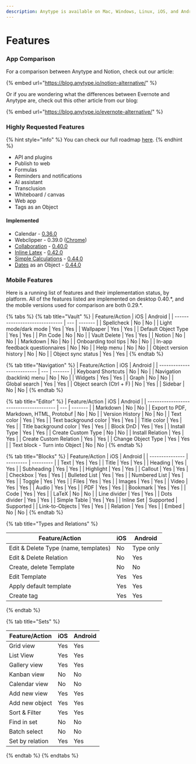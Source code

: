 ```yaml
---
description: Anytype is available on Mac, Windows, Linux, iOS, and Android.
---
```


# Features

### App Comparison

For a comparison between Anytype and Notion, check out our article:

{% embed url="https://blog.anytype.io/notion-alternative/" %}

Or if you are wondering what the differences between Evernote and Anytype are, check out this other article from our blog:

{% embed url="https://blog.anytype.io/evernote-alternative/" %}

### Highly Requested Features

{% hint style="info" %}
You can check our full roadmap [here](https://github.com/orgs/anyproto/projects/1/views/1).
{% endhint %}

* API and plugins
* Publish to web
* Formulas
* Reminders and notifications
* AI assistant
* Transclusion
* Whiteboard / canvas
* Web app
* Tags as an Object

#### Implemented

* Calendar - [0.36.0](https://community.anytype.io/t/anytype-desktop-0-36-0-released/12198)
* Webclipper - 0.39.0 ([Chrome](https://chromewebstore.google.com/detail/anytype-web-clipper/jbnammhjiplhpjfncnlejjjejghimdkf?hl=en))
* [Collaboration](../basics/space/collaboration.md) - [0.40.0](https://community.anytype.io/t/anytype-desktop-0-40-0-multiplayer-released/20219)
* [Inline Latex](../basics/object-editor/blocks.md#inline-latex) - [0.42.0](https://community.anytype.io/t/anytype-desktop-0-42-0-released/22993#p-83725-inline-latex-scientist-5)
* [Simple Calculations](../basics/sets-and-collections/#simple-formulas-calculations) - [0.44.0](https://community.anytype.io/t/anytype-desktop-0-44-0-released/25865)
* [Dates](../basics/types/dates.md) as an Object - [0.44.0](https://community.anytype.io/t/anytype-desktop-0-44-0-released/25865)

### Mobile Features

Here is a running list of features and their implementation status, by platform. All of the features listed are implemented on desktop 0.40.\*, and the mobile versions used for comparison are both 0.29.\*.

{% tabs %}
{% tab title="Vault" %}
| Feature/Action                 | iOS | Android |
| ------------------------------ | --- | ------- |
| Spellcheck                     | No  | No      |
| Light mode/dark mode           | Yes | Yes     |
| Wallpaper                      | Yes | Yes     |
| Default Object Type            | Yes | Yes     |
| Pin Code                       | No  | No      |
| Vault Delete                   | Yes | Yes     |
| Notion                         | No  | No      |
| Markdown                       | No  | No      |
| Onboarding tool tips           | No  | No      |
| In-app feedback questionnaires | No  | No      |
| Help menu                      | No  | No      |
| Object version history         | No  | No      |
| Object sync status             | Yes | Yes     |
{% endtab %}

{% tab title="Navigation" %}
| Feature/Action             | iOS | Android |
| -------------------------- | --- | ------- |
| Keyboard Shortcuts         | No  | No      |
| Navigation (backlink) menu | No  | No      |
| Widgets                    | Yes | Yes     |
| Graph                      | No  | No      |
| Global search              | Yes | Yes     |
| Object search (Ctrl + F)   | No  | Yes     |
| Sidebar                    | No  | No      |
{% endtab %}

{% tab title="Editor" %}
| Feature/Action                          | iOS | Android |
| --------------------------------------- | --- | ------- |
| Markdown                                | No  | No      |
| Export to PDF, Markdown, HTML, Protobuf | No  | No      |
| Version History                         | No  | No      |
| Text color                              | Yes | Yes     |
| Text background color                   | Yes | Yes     |
| Title color                             | Yes | Yes     |
| Title background color                  | Yes | Yes     |
| Block DnD                               | Yes | Yes     |
| Install Type                            | Yes | Yes     |
| Create Custom Type                      | No  | No      |
| Install Relation                        | Yes | Yes     |
| Create Custom Relation                  | Yes | Yes     |
| Change Object Type                      | Yes | Yes     |
| Text block - Turn into Object           | No  | No      |
{% endtab %}

{% tab title="Blocks" %}
| Feature/Action  | iOS       | Android   |
| --------------- | --------- | --------- |
| Text            | Yes       | Yes       |
| Title           | Yes       | Yes       |
| Heading         | Yes       | Yes       |
| Subheading      | Yes       | Yes       |
| Highlight       | Yes       | Yes       |
| Callout         | Yes       | Yes       |
| Checkbox        | Yes       | Yes       |
| Bulleted List   | Yes       | Yes       |
| Numbered List   | Yes       | Yes       |
| Toggle          | Yes       | Yes       |
| Files           | Yes       | Yes       |
| Images          | Yes       | Yes       |
| Video           | Yes       | Yes       |
| Audio           | Yes       | Yes       |
| PDF             | Yes       | Yes       |
| Bookmark        | Yes       | Yes       |
| Code            | Yes       | Yes       |
| LaTeX           | No        | No        |
| Line divider    | Yes       | Yes       |
| Dots divider    | Yes       | Yes       |
| Simple Table    | Yes       | Yes       |
| Inline Set      | Supported | Supported |
| Link-to-Objects | Yes       | Yes       |
| Relation        | Yes       | Yes       |
| Embed           | No        | No        |
{% endtab %}

{% tab title="Types and Relations" %}
<table data-full-width="false"><thead><tr><th>Feature/Action</th><th>iOS</th><th>Android</th></tr></thead><tbody><tr><td>Edit &#x26; Delete Type (name, templates)</td><td>No</td><td>Type only</td></tr><tr><td>Edit &#x26; Delete Relation</td><td>No</td><td>Yes</td></tr><tr><td>Create, delete Template</td><td>No</td><td>No</td></tr><tr><td>Edit Template</td><td>Yes</td><td>Yes</td></tr><tr><td>Apply default template</td><td>Yes</td><td>Yes</td></tr><tr><td>Create tag</td><td>Yes</td><td>Yes</td></tr></tbody></table>
{% endtab %}

{% tab title="Sets" %}
<table data-full-width="false"><thead><tr><th>Feature/Action</th><th>iOS</th><th>Android</th></tr></thead><tbody><tr><td>Grid view</td><td>Yes</td><td>Yes</td></tr><tr><td>List View</td><td>Yes</td><td>Yes</td></tr><tr><td>Gallery view</td><td>Yes</td><td>Yes</td></tr><tr><td>Kanban view</td><td>No</td><td>No</td></tr><tr><td>Calendar view</td><td>No</td><td>No</td></tr><tr><td>Add new view</td><td>Yes</td><td>Yes</td></tr><tr><td>Add new object</td><td>Yes</td><td>Yes</td></tr><tr><td>Sort &#x26; Filter</td><td>Yes</td><td>Yes</td></tr><tr><td>Find in set</td><td>No</td><td>No</td></tr><tr><td>Batch select</td><td>No</td><td>No</td></tr><tr><td>Set by relation</td><td>Yes</td><td>Yes</td></tr></tbody></table>
{% endtab %}
{% endtabs %}
